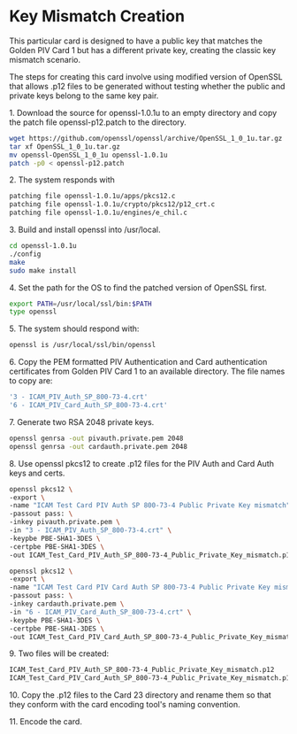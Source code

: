 # Key Mismatch Creation

This particular card is designed to have a public key that matches the Golden PIV Card 1 but has a different private key, creating the classic key mismatch scenario.

The steps for creating this card involve using modified version of OpenSSL that allows .p12 files to be generated without testing whether the public and private keys belong to the same key pair.

1\. Download the source for openssl-1.0.1u to an empty directory and copy the patch file openssl-p12.patch to the directory.

```sh
wget https://github.com/openssl/openssl/archive/OpenSSL_1_0_1u.tar.gz
tar xf OpenSSL_1_0_1u.tar.gz
mv openssl-OpenSSL_1_0_1u openssl-1.0.1u
patch -p0 < openssl-p12.patch
```

2\. The system responds with

```sh
patching file openssl-1.0.1u/apps/pkcs12.c
patching file openssl-1.0.1u/crypto/pkcs12/p12_crt.c
patching file openssl-1.0.1u/engines/e_chil.c

```

3\. Build and install openssl into /usr/local.

```sh
cd openssl-1.0.1u
./config
make
sudo make install
```

4\. Set the path for the OS to find the patched version of OpenSSL first.

```sh
export PATH=/usr/local/ssl/bin:$PATH
type openssl
```

5\. The system should respond with:

```sh
openssl is /usr/local/ssl/bin/openssl
```

6\. Copy the PEM formatted PIV Authentication and Card authentication certificates from Golden PIV Card 1 to an available directory.  The file names to copy are:

```sh
'3 - ICAM_PIV_Auth_SP_800-73-4.crt'
'6 - ICAM_PIV_Card_Auth_SP_800-73-4.crt'
```

7\. Generate two RSA 2048 private keys.

```sh
openssl genrsa -out pivauth.private.pem 2048
openssl genrsa -out cardauth.private.pem 2048
````

8\. Use openssl pkcs12 to create .p12 files for the PIV Auth and Card Auth keys and certs.

```sh
openssl pkcs12 \
-export \
-name "ICAM Test Card PIV Auth SP 800-73-4 Public Private Key mismatch" \
-passout pass: \
-inkey pivauth.private.pem \
-in "3 - ICAM_PIV_Auth_SP_800-73-4.crt" \
-keypbe PBE-SHA1-3DES \
-certpbe PBE-SHA1-3DES \
-out ICAM_Test_Card_PIV_Auth_SP_800-73-4_Public_Private_Key_mismatch.p12
```

```sh
openssl pkcs12 \
-export \
-name "ICAM Test Card PIV Card Auth SP 800-73-4 Public Private Key mismatch" \
-passout pass: \
-inkey cardauth.private.pem \
-in "6 - ICAM_PIV_Card_Auth_SP_800-73-4.crt" \
-keypbe PBE-SHA1-3DES \
-certpbe PBE-SHA1-3DES \
-out ICAM_Test_Card_PIV_Card_Auth_SP_800-73-4_Public_Private_Key_mismatch.p12
```

9\. Two files will be created:

```sh
ICAM_Test_Card_PIV_Auth_SP_800-73-4_Public_Private_Key_mismatch.p12
ICAM_Test_Card_PIV_Card_Auth_SP_800-73-4_Public_Private_Key_mismatch.p12
```

10\. Copy the .p12 files to the Card 23 directory and rename them so that they conform with the card encoding tool's naming convention.

11\. Encode the card.
